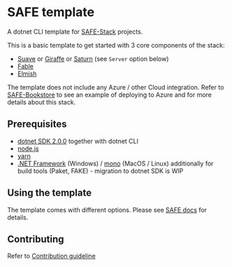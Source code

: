 # SAFE template

A dotnet CLI template for [SAFE-Stack](https://safe-stack.github.io/) projects.

This is a basic template to get started with 3 core components of the stack:

* [Suave](https://suave.io/) or [Giraffe](https://github.com/giraffe-fsharp/Giraffe) or [Saturn](https://saturnframework.github.io/docs/) (see `Server` option below)
* [Fable](http://fable.io/)
* [Elmish](https://fable-elmish.github.io/elmish/)

The template does not include any Azure / other Cloud integration. Refer to [SAFE-Bookstore](https://github.com/SAFE-Stack/SAFE-BookStore) to see an example of deploying to Azure and for more details about this stack.

## Prerequisites

* [dotnet SDK 2.0.0](https://www.microsoft.com/net/core) together with dotnet CLI
* [node.js](https://nodejs.org/)
* [yarn](https://yarnpkg.com/)
* [.NET Framework](https://www.microsoft.com/net/download/dotnet-framework-runtime) (Windows) / [mono](http://www.mono-project.com/) (MacOS / Linux) additionally for build tools (Paket, FAKE) - migration to dotnet SDK is WIP

## Using the template

The template comes with different options. Please see [SAFE docs](https://safe-stack.github.io/docs/safe-template/) for details.

## Contributing

Refer to [Contribution guideline](CONTRIBUTING.md)
